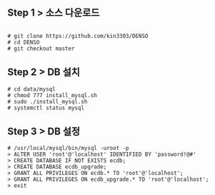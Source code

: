 
## Step 1 > 소스 다운로드

```console

# git clone https://github.com/kin3303/DENSO
# cd DENSO
# git checkout master
```


## Step 2 > DB 설치

```console
# cd data/mysql
# chmod 777 install_mysql.sh
# sudo ./install_mysql.sh 
# systemctl status mysql
```

## Step 3 > DB 설정

```console
# /usr/local/mysql/bin/mysql -uroot -p
> ALTER USER 'root'@'localhost' IDENTIFIED BY 'password!@#'
> CREATE DATABASE IF NOT EXISTS ecdb;
> CREATE DATABASE ecdb_upgrade;
> GRANT ALL PRIVILEGES ON ecdb.* TO 'root'@'localhost';
> GRANT ALL PRIVILEGES ON ecdb_upgrade.* TO 'root'@'localhost';
> exit
```

